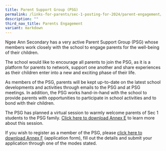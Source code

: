 ```yaml
---
title: Parent Support Group (PSG)
permalink: /links-for-parents/sec-1-posting-for-2024/parent-engagement/parent-support-group-psg/
description: ""
third_nav_title: Parents Engagement
variant: markdown
---
```

Ngee Ann Secondary has a very active Parent Support Group (PSG) whose members work closely with the school to engage parents for the well-being of their children. 

The school would like to encourage all parents to join the PSG, as it is a platform for parents to network, support one another and share experiences as their children enter into a new and exciting phase of their life. 

As members of the PSG, parents will be kept up-to-date on the latest school developments and activities through emails to the PSG and at PSG meetings. In addition, the PSG works hand-in-hand with the school to provide parents with opportunities to participate in school activities and to bond with their children. 

The PSG has planned a virtual session to warmly welcome parents of Sec 1 students to the PSG family. [Click here to download Annex E](/files/Sec1%20Intake%20page%20Files/Annex_E_Invitation_Letter_NAS_PSG.pdf) to learn more about this session.

If you wish to register as a member of the PSG, please [click here to download Annex F](/files/Sec1%20Intake%20page%20Files/Annex_F_PSG_Application_Form_4_Dec_2023.pdf) (application form), fill out the details and submit your application through one of the modes stated.